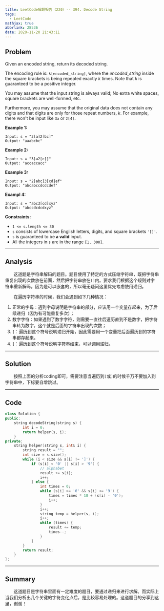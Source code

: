 ```yaml
---
title: LeetCode解题报告（220）-- 394. Decode String
tags:
  - LeetCode
mathjax: true
abbrlink: 28536
date: 2020-11-20 21:43:11
---
```


## Problem

Given an encoded string, return its decoded string.

The encoding rule is: `k[encoded_string]`, where the *encoded_string* inside the square brackets is being repeated exactly *k* times. Note that *k* is guaranteed to be a positive integer.

You may assume that the input string is always valid; No extra white spaces, square brackets are well-formed, etc.

Furthermore, you may assume that the original data does not contain any digits and that digits are only for those repeat numbers, *k*. For example, there won't be input like `3a` or `2[4]`.

<!-- more -->

**Example 1:**

```
Input: s = "3[a]2[bc]"
Output: "aaabcbc"
```

**Example 2:**

```
Input: s = "3[a2[c]]"
Output: "accaccacc"
```

**Example 3:**

```
Input: s = "2[abc]3[cd]ef"
Output: "abcabccdcdcdef"
```

**Exampl 4:**

```
Input: s = "abc3[cd]xyz"
Output: "abccdcdcdxyz"
```

**Constraints:**

- `1 <= s.length <= 30`
- `s` consists of lowercase English letters, digits, and square brackets `'[]'`.
- `s` is guaranteed to be **a valid** input.
- All the integers in `s` are in the range `[1, 300]`.

------

## Analysis

&emsp;&emsp;这道题是字符串解码的题目。题目使用了特定的方式压缩字符串，既把字符串重复出现的次数放在前面，然后把字符串放在`[]`内。要求我们根据这个规则对字符串重新解码。因为是可以嵌套的，所以毫无疑问这里优先考虑使用递归。

&emsp;&emsp;在遍历字符串的时候，我们会遇到如下几种情况：

1. 正常的字母：遇到字母说明是字符串的部分，应该用一个变量存起来，为了后续递归（因为有可能重复多次）；
2. 数字字符：如果遇到了数字字符，则需要一直往后遍历直到不是数字，把字符串转为数字，这个就是后面的字符串出现的次数；
3. `[`：遍历到这个符号说明递归开始，因此需要用一个变量把后面遍历到的字符串都存起来。
4. `]`：遍历到这个符号说明字符串结束，可以调用递归。

------

## Solution

&emsp;&emsp;按照上面的分析coding即可，需要注意当遍历到`[`或`]`的时候千万不要加入到字符串中，下标要自增跳过。

------

## Code

```c++
class Solution {
public:
    string decodeString(string s) {
        int i = 0;
        return helper(s, i);
    }
private:
    string helper(string s, int& i) {
        string result = "";
        int size = s.size();
        while (i < size && s[i] != ']') {
            if (s[i] < '0' || s[i] > '9') {
                // alphabet
                result += s[i];
                i++;
            } else {
                int times = 0;
                while (s[i] >= '0' && s[i] <= '9') {
                    times = times * 10 + (s[i] - '0');
                    i++;
                }
                i++;
                string temp = helper(s, i);
                i++;
                while (times) {
                    result += temp;
                    times--;
                }
            }
        }
        return result;
    }
};
```

------

## Summary

&emsp;&emsp;这道题目是字符串里面有一定难度的题目，要通过递归来进行求解。而实际上当我们分析出几个关键的字符变化点后，是比较容易处理的。这道题目的分享到这里，谢谢！
